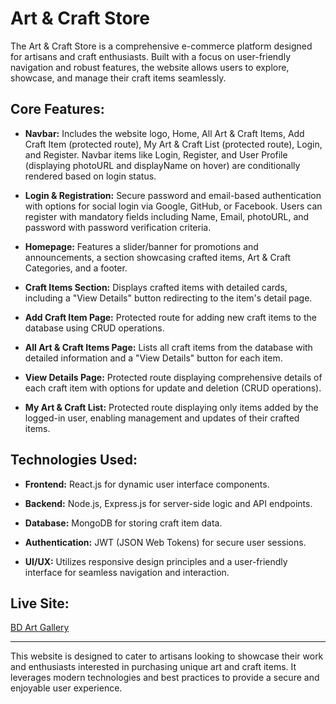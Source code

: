 # Art & Craft Store

The Art & Craft Store is a comprehensive e-commerce platform designed for artisans and craft enthusiasts. Built with a focus on user-friendly navigation and robust features, the website allows users to explore, showcase, and manage their craft items seamlessly.

## Core Features:

- **Navbar:** Includes the website logo, Home, All Art & Craft Items, Add Craft Item (protected route), My Art & Craft List (protected route), Login, and Register. Navbar items like Login, Register, and User Profile (displaying photoURL and displayName on hover) are conditionally rendered based on login status.
  
- **Login & Registration:** Secure password and email-based authentication with options for social login via Google, GitHub, or Facebook. Users can register with mandatory fields including Name, Email, photoURL, and password with password verification criteria.
  
- **Homepage:** Features a slider/banner for promotions and announcements, a section showcasing crafted items, Art & Craft Categories, and a footer.
  
- **Craft Items Section:** Displays crafted items with detailed cards, including a "View Details" button redirecting to the item's detail page.
  
- **Add Craft Item Page:** Protected route for adding new craft items to the database using CRUD operations.
  
- **All Art & Craft Items Page:** Lists all craft items from the database with detailed information and a "View Details" button for each item.
  
- **View Details Page:** Protected route displaying comprehensive details of each craft item with options for update and deletion (CRUD operations).
  
- **My Art & Craft List:** Protected route displaying only items added by the logged-in user, enabling management and updates of their crafted items.

## Technologies Used:

- **Frontend:** React.js for dynamic user interface components.
  
- **Backend:** Node.js, Express.js for server-side logic and API endpoints.
  
- **Database:** MongoDB for storing craft item data.
  
- **Authentication:** JWT (JSON Web Tokens) for secure user sessions.
  
- **UI/UX:** Utilizes responsive design principles and a user-friendly interface for seamless navigation and interaction.

## Live Site:

[BD Art Gallery](https://bd-art-gallery.firebaseapp.com/)

---

This website is designed to cater to artisans looking to showcase their work and enthusiasts interested in purchasing unique art and craft items. It leverages modern technologies and best practices to provide a secure and enjoyable user experience.

